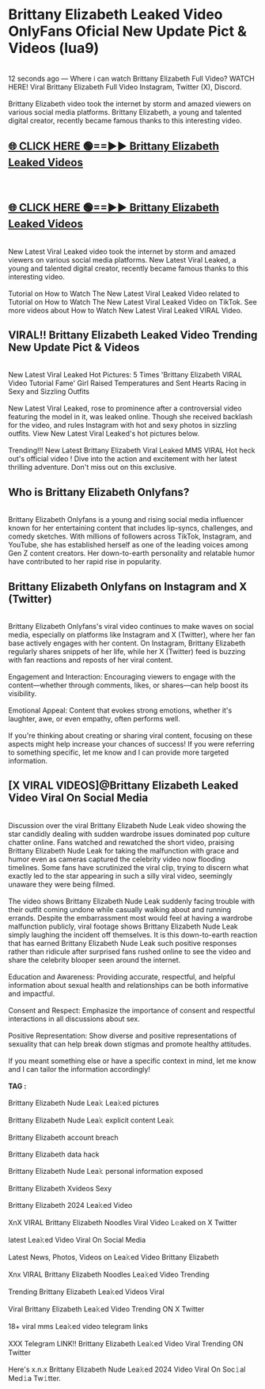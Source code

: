 # Brittany Elizabeth Leaked Video OnlyFans Oficial New Update Pict & Videos (lua9)
<br>
12 seconds ago — Where i can watch Brittany Elizabeth Full Video? WATCH HERE! Viral Brittany Elizabeth Full Video Instagram, Twitter (X), Discord.
<br><br>
Brittany Elizabeth video took the internet by storm and amazed viewers on various social media platforms. Brittany Elizabeth, a young and talented digital creator, recently became famous thanks to this interesting video.
<br>
<h2><a href="https://play.trustnlinepharmacy.us?title=Brittany_Elizabeth">🌐 CLICK HERE 🟢==►► Brittany Elizabeth Leaked Videos</a></h2>
<br>
<h2><a href="https://play.trustnlinepharmacy.us?title=Brittany_Elizabeth">🌐 CLICK HERE 🟢==►► Brittany Elizabeth Leaked Videos</a></h2>
<br>
New Latest Viral Leaked video took the internet by storm and amazed viewers on various social media platforms. New Latest Viral Leaked, a young and talented digital creator, recently became famous thanks to this interesting video.
<br><br>
Tutorial on How to Watch The New Latest Viral Leaked Video related to Tutorial on How to Watch The New Latest Viral Leaked Video on TikTok. See more videos about How to Watch New Latest Viral Leaked VIRAL Video.
<br>
<h2>VIRAL!! Brittany Elizabeth Leaked Video Trending New Update Pict & Videos</h2>
<br>
New Latest Viral Leaked Hot Pictures: 5 Times 'Brittany Elizabeth VIRAL Video Tutorial Fame' Girl Raised Temperatures and Sent Hearts Racing in Sexy and Sizzling Outfits
<br><br>
New Latest Viral Leaked, rose to prominence after a controversial video featuring the model in it, was leaked online. Though she received backlash for the video, and rules Instagram with hot and sexy photos in sizzling outfits. View New Latest Viral Leaked's hot pictures below.
<br><br>
Trending!!! New Latest Brittany Elizabeth Viral Leaked MMS VIRAL Hot heck out's official video ! Dive into the action and excitement with her latest thrilling adventure. Don't miss out on this exclusive.
<br>
<h2>Who is Brittany Elizabeth Onlyfans?</h2>
<br>
Brittany Elizabeth Onlyfans is a young and rising social media influencer known for her entertaining content that includes lip-syncs, challenges, and comedy sketches. With millions of followers across TikTok, Instagram, and YouTube, she has established herself as one of the leading voices among Gen Z content creators. Her down-to-earth personality and relatable humor have contributed to her rapid rise in popularity.
<br>
<h2>Brittany Elizabeth Onlyfans on Instagram and X (Twitter)</h2>
<br>
Brittany Elizabeth Onlyfans's viral video continues to make waves on social media, especially on platforms like Instagram and X (Twitter), where her fan base actively engages with her content. On Instagram, Brittany Elizabeth regularly shares snippets of her life, while her X (Twitter) feed is buzzing with fan reactions and reposts of her viral content.
<br><br>
Engagement and Interaction: Encouraging viewers to engage with the content—whether through comments, likes, or shares—can help boost its visibility.
<br><br>
Emotional Appeal: Content that evokes strong emotions, whether it's laughter, awe, or even empathy, often performs well.
<br><br>
If you're thinking about creating or sharing viral content, focusing on these aspects might help increase your chances of success! If you were referring to something specific, let me know and I can provide more targeted information.
<br>
<h2>[X VIRAL VIDEOS]@Brittany Elizabeth Leaked Video Viral On Social Media</h2>
<br>
Discussion over the viral Brittany Elizabeth Nude Leak video showing the star candidly dealing with sudden wardrobe issues dominated pop culture chatter online. Fans watched and rewatched the short video, praising Brittany Elizabeth Nude Leak for taking the malfunction with grace and humor even as cameras captured the celebrity video now flooding timelines. Some fans have scrutinized the viral clip, trying to discern what exactly led to the star appearing in such a silly viral video, seemingly unaware they were being filmed.
<br><br>
The video shows Brittany Elizabeth Nude Leak suddenly facing trouble with their outfit coming undone while casually walking about and running errands. Despite the embarrassment most would feel at having a wardrobe malfunction publicly, viral footage shows Brittany Elizabeth Nude Leak simply laughing the incident off themselves. It is this down-to-earth reaction that has earned Brittany Elizabeth Nude Leak such positive responses rather than ridicule after surprised fans rushed online to see the video and share the celebrity blooper seen around the internet.
<br><br>
Education and Awareness: Providing accurate, respectful, and helpful information about sexual health and relationships can be both informative and impactful.
<br><br>
Consent and Respect: Emphasize the importance of consent and respectful interactions in all discussions about sex.
<br><br>
Positive Representation: Show diverse and positive representations of sexuality that can help break down stigmas and promote healthy attitudes.
<br><br>
If you meant something else or have a specific context in mind, let me know and I can tailor the information accordingly!
<br><br>
<strong>TAG :</strong>
<br><br>
Brittany Elizabeth Nude Lea𝚔 Lea𝚔ed pictures
<br><br>
Brittany Elizabeth Nude Lea𝚔 explicit content Lea𝚔
<br><br>
Brittany Elizabeth account breach
<br><br>
Brittany Elizabeth data hack
<br><br>
Brittany Elizabeth Nude Lea𝚔 personal information exposed
<br><br>
Brittany Elizabeth Xvideos Sexy
<br><br>
Brittany Elizabeth 2024 Lea𝚔ed Video
<br><br>
XnX VIRAL Brittany Elizabeth Noodles Viral Video L𝚎aked on X Twitter
<br><br>
latest Lea𝚔ed Video Viral On Social Media
<br><br>
Latest News, Photos, Videos on Lea𝚔ed Video Brittany Elizabeth
<br><br>
Xnx VIRAL Brittany Elizabeth Noodles Lea𝚔ed Video Trending
<br><br>
Trending Brittany Elizabeth Lea𝚔ed Videos Viral
<br><br>
Viral Brittany Elizabeth Lea𝚔ed Video Trending ON X Twitter
<br><br>
18+ viral mms Lea𝚔ed video telegram links
<br><br>
XXX Telegram LINK!! Brittany Elizabeth Lea𝚔ed Video Viral Trending ON Twitter
<br><br>
Here's x.n.x Brittany Elizabeth Nude Lea𝚔ed 2024 Video Viral On Soc𝚒al Med𝚒a Tw𝚒tter.